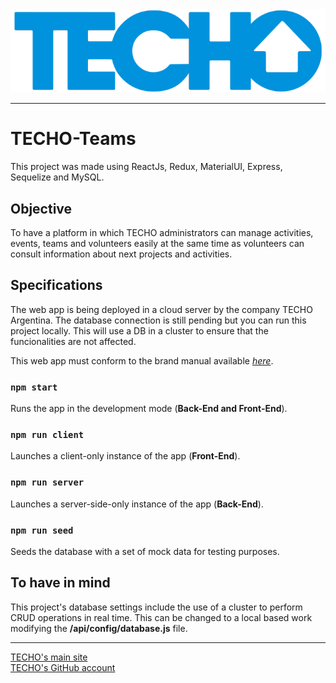 <div align="center">
	<img src="/src/assets/imagenes/home/banner.png" alt="TECHO Banner"/>
</div>

---

# TECHO-Teams

This project was made using ReactJs, Redux, MaterialUI, Express, Sequelize and MySQL.

## Objective

To have a platform in which TECHO administrators can manage activities, events, teams and volunteers easily at the same time as volunteers can consult information about next projects and activities.

## Specifications
The web app is being deployed in a cloud server by the company TECHO Argentina. The database connection is still pending but you can run this project locally. This will use a DB in a cluster to ensure that the funcionalities are not affected.

This web app must conform to the brand manual available *[here](https://techo.org/wp-content/uploads/2021/11/Manual-de-Marca-TECHO.pdf)*.

### `npm start`

Runs the app in the development mode (**Back-End and Front-End**).

### `npm run client`

Launches a client-only instance of the app (**Front-End**).

### `npm run server`

Launches a server-side-only instance of the app (**Back-End**).

### `npm run seed`

Seeds the database with a set of mock data for testing purposes.

## To have in mind

This project's database settings include the use of a cluster to perform CRUD operations in real time.
This can be changed to a local based work modifying the **/api/config/database.js** file.

---

[TECHO's main site](techo.org) \
[TECHO's GitHub account](https://github.com/techo)
